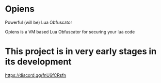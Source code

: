 # Opiens
Powerful (will be) Lua Obfuscator

Opiens is a VM based Lua Obfuscator for securing your lua code

# This project is in very early stages in its development


https://discord.gg/fnU6fCRsfn
